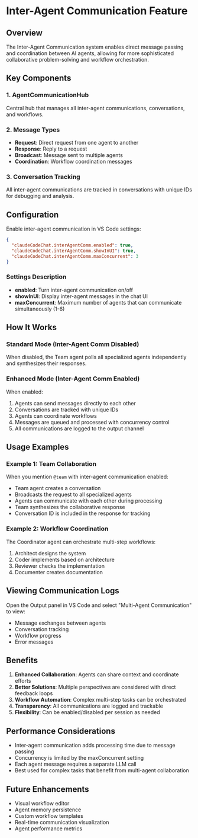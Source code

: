 # Inter-Agent Communication Feature

## Overview

The Inter-Agent Communication system enables direct message passing and coordination between AI agents, allowing for more sophisticated collaborative problem-solving and workflow orchestration.

## Key Components

### 1. AgentCommunicationHub
Central hub that manages all inter-agent communications, conversations, and workflows.

### 2. Message Types
- **Request**: Direct request from one agent to another
- **Response**: Reply to a request
- **Broadcast**: Message sent to multiple agents
- **Coordination**: Workflow coordination messages

### 3. Conversation Tracking
All inter-agent communications are tracked in conversations with unique IDs for debugging and analysis.

## Configuration

Enable inter-agent communication in VS Code settings:

```json
{
  "claudeCodeChat.interAgentComm.enabled": true,
  "claudeCodeChat.interAgentComm.showInUI": true,
  "claudeCodeChat.interAgentComm.maxConcurrent": 3
}
```

### Settings Description

- **enabled**: Turn inter-agent communication on/off
- **showInUI**: Display inter-agent messages in the chat UI
- **maxConcurrent**: Maximum number of agents that can communicate simultaneously (1-6)

## How It Works

### Standard Mode (Inter-Agent Comm Disabled)
When disabled, the Team agent polls all specialized agents independently and synthesizes their responses.

### Enhanced Mode (Inter-Agent Comm Enabled)
When enabled:
1. Agents can send messages directly to each other
2. Conversations are tracked with unique IDs
3. Agents can coordinate workflows
4. Messages are queued and processed with concurrency control
5. All communications are logged to the output channel

## Usage Examples

### Example 1: Team Collaboration
When you mention `@team` with inter-agent communication enabled:
- Team agent creates a conversation
- Broadcasts the request to all specialized agents
- Agents can communicate with each other during processing
- Team synthesizes the collaborative response
- Conversation ID is included in the response for tracking

### Example 2: Workflow Coordination
The Coordinator agent can orchestrate multi-step workflows:
1. Architect designs the system
2. Coder implements based on architecture
3. Reviewer checks the implementation
4. Documenter creates documentation

## Viewing Communication Logs

Open the Output panel in VS Code and select "Multi-Agent Communication" to view:
- Message exchanges between agents
- Conversation tracking
- Workflow progress
- Error messages

## Benefits

1. **Enhanced Collaboration**: Agents can share context and coordinate efforts
2. **Better Solutions**: Multiple perspectives are considered with direct feedback loops
3. **Workflow Automation**: Complex multi-step tasks can be orchestrated
4. **Transparency**: All communications are logged and trackable
5. **Flexibility**: Can be enabled/disabled per session as needed

## Performance Considerations

- Inter-agent communication adds processing time due to message passing
- Concurrency is limited by the maxConcurrent setting
- Each agent message requires a separate LLM call
- Best used for complex tasks that benefit from multi-agent collaboration

## Future Enhancements

- Visual workflow editor
- Agent memory persistence
- Custom workflow templates
- Real-time communication visualization
- Agent performance metrics
